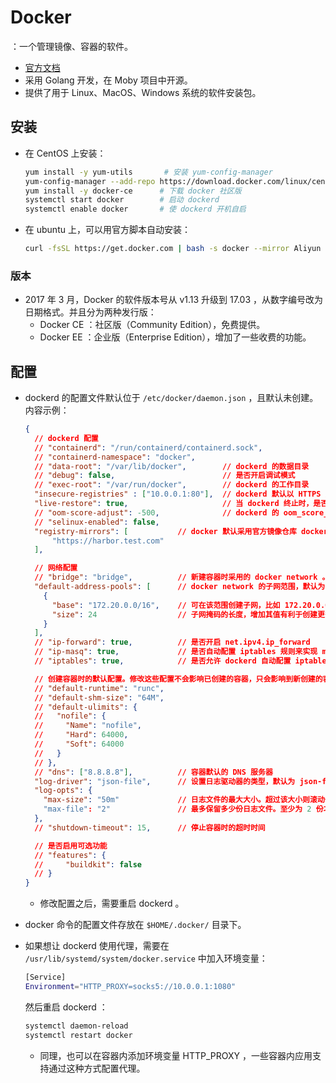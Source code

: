 # Docker

：一个管理镜像、容器的软件。
- [官方文档](https://docs.docker.com/reference/)
- 采用 Golang 开发，在 Moby 项目中开源。
- 提供了用于 Linux、MacOS、Windows 系统的软件安装包。

## 安装

- 在 CentOS 上安装：
  ```sh
  yum install -y yum-utils       # 安装 yum-config-manager
  yum-config-manager --add-repo https://download.docker.com/linux/centos/docker-ce.repo   # 添加 docker 的官方镜像源
  yum install -y docker-ce      # 下载 docker 社区版
  systemctl start docker        # 启动 dockerd
  systemctl enable docker       # 使 dockerd 开机自启
  ```

- 在 ubuntu 上，可以用官方脚本自动安装：
  ```sh
  curl -fsSL https://get.docker.com | bash -s docker --mirror Aliyun
  ```

### 版本

- 2017 年 3 月，Docker 的软件版本号从 v1.13 升级到 17.03 ，从数字编号改为日期格式。并且分为两种发行版：
  - Docker CE ：社区版（Community Edition），免费提供。
  - Docker EE ：企业版（Enterprise Edition），增加了一些收费的功能。

## 配置

- dockerd 的配置文件默认位于 `/etc/docker/daemon.json` ，且默认未创建。内容示例：
  ```json
  {
    // dockerd 配置
    // "containerd": "/run/containerd/containerd.sock",
    // "containerd-namespace": "docker",
    // "data-root": "/var/lib/docker",        // dockerd 的数据目录
    // "debug": false,                        // 是否开启调试模式
    // "exec-root": "/var/run/docker",        // dockerd 的工作目录
    "insecure-registries" : ["10.0.0.1:80"],  // dockerd 默认以 HTTPS 方式访问镜像仓库服务器。如果服务器不支持 SSL 认证，则需要将其地址加入白名单
    "live-restore": true,                     // 当 dockerd 终止时，是否保持容器运行。默认为 false ，建议启用，方便重启 dockerd
    // "oom-score-adjust": -500,              // dockerd 的 oom_score_adj
    // "selinux-enabled": false,
    "registry-mirrors": [           // docker 默认采用官方镜像仓库 docker.io ，这里可添加对该仓库的镜像代理，需要部署官方 registry 服务器。只能 pull 不能 push ，不支持代理第三方仓库
        "https://harbor.test.com"
    ],

    // 网络配置
    // "bridge": "bridge",          // 新建容器时采用的 docker network 。默认为 bridge ，改为 none 则无网络
    "default-address-pools": [      // docker network 的子网范围，默认为 172.[17-31].0.0/16 和 192.168.[0-240].0/20
      {
        "base": "172.20.0.0/16",    // 可在该范围创建子网，比如 172.20.0.0/24、172.20.1.0/24
        "size": 24                  // 子网掩码的长度，增加其值有利于创建更多子网
      }
    ],
    // "ip-forward": true,          // 是否开启 net.ipv4.ip_forward
    // "ip-masq": true,             // 是否自动配置 iptables 规则来实现 masquerade ，使得只有私有 IP 的容器能够与其它主机通信
    // "iptables": true,            // 是否允许 dockerd 自动配置 iptables 规则来维护容器网络

    // 创建容器时的默认配置。修改这些配置不会影响已创建的容器，只会影响到新创建的容器
    // "default-runtime": "runc",
    // "default-shm-size": "64M",
    // "default-ulimits": {
    //   "nofile": {
    //     "Name": "nofile",
    //     "Hard": 64000,
    //     "Soft": 64000
    //   }
    // },
    // "dns": ["8.8.8.8"],          // 容器默认的 DNS 服务器
    "log-driver": "json-file",      // 设置日志驱动器的类型，默认为 json-file
    "log-opts": {
      "max-size": "50m"             // 日志文件的最大大小。超过该大小则滚动一次，创建一个新日志文件继续写入
      "max-file": "2"               // 最多保留多少份日志文件。至少为 2 份才支持滚动
    },
    // "shutdown-timeout": 15,      // 停止容器时的超时时间

    // 是否启用可选功能
    // "features": {
    //     "buildkit": false
    // }
  }
  ```
  - 修改配置之后，需要重启 dockerd 。

- docker 命令的配置文件存放在 `$HOME/.docker/` 目录下。

- 如果想让 dockerd 使用代理，需要在 `/usr/lib/systemd/system/docker.service` 中加入环境变量：
  ```sh
  [Service]
  Environment="HTTP_PROXY=socks5://10.0.0.1:1080"
  ```
  然后重启 dockerd ：
  ```sh
  systemctl daemon-reload
  systemctl restart docker
  ```
  - 同理，也可以在容器内添加环境变量 HTTP_PROXY ，一些容器内应用支持通过这种方式配置代理。
